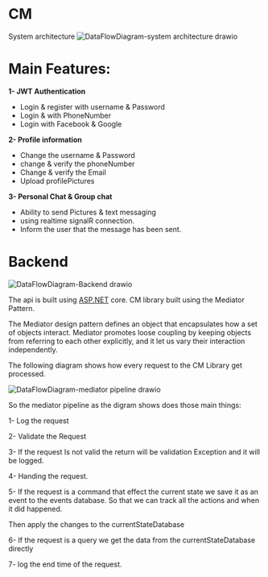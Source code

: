 # CM
System architecture
![DataFlowDiagram-system architecture drawio](https://user-images.githubusercontent.com/31694021/160465458-7c25c1d7-e01b-4598-94d7-b303aa9e7120.png)
# Main Features:
**1- JWT Authentication**
- Login & register with username & Password
- Login &  with PhoneNumber
- Login with Facebook & Google

**2- Profile information**
- Change the username & Password
- change & verify the phoneNumber
- Change & verify the Email
- Upload  profilePictures

**3- Personal Chat & Group chat**

- Ability to send Pictures & text messaging
- using realtime signalR connection.
- Inform the user that the message has been sent.

# Backend
![DataFlowDiagram-Backend drawio](https://user-images.githubusercontent.com/31694021/160465832-0521c055-8a7d-4543-8ebc-eac6369319d1.png)

The api is built using [ASP.NET](http://ASP.NET) core. CM library built using the Mediator Pattern.

The Mediator design pattern defines an object that encapsulates how a set of objects interact. Mediator promotes loose coupling by keeping objects from referring to each other explicitly, and it let us vary their interaction independently.

The following diagram shows how every request to the CM Library get processed.

![DataFlowDiagram-mediator pipeline drawio](https://user-images.githubusercontent.com/31694021/160466082-0f7c1524-b9ec-4509-935a-3d58afa50392.png)

So the mediator pipeline as the digram shows does those main things:

1- Log the request

2- Validate the Request

3- If the request Is not valid the return will be validation Exception and it will be logged.

4- Handing the request.

5- If the request is a command that effect the current state we save it as an event to the events database. So that we can track all the actions and when it did happened. 

Then apply the changes to the currentStateDatabase

6- If the request is a query we get the data from the currentStateDatabase directly

7- log the end time of the request.
